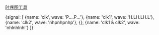 [时序图工具](https://wavedrom.com/)

{signal: [
  {name: 'clk',         wave:  'P....P...'},
  {name: 'clk1',        wave: 'H.LH.LH.L'},
  {name: 'clk2',        wave: 'nhpnhpnhp'},
  {},
  {name: 'clk1 & clk2', wave: 'nhlnhlnhl'}
]}
